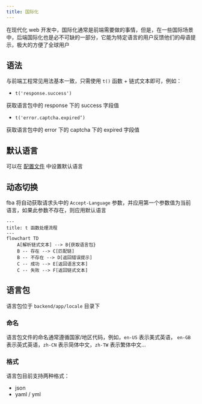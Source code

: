 ```yaml
---
title: 国际化
---
```


在现代化 web 开发中，国际化通常是前端需要做的事情，但是，在一些国际场景中，后端国际化也是必不可缺的一部分，它能为特定语言的用户反馈他们的母语提示，极大的方便了全球用户

## 语法

与前端工程常见用法基本一致，只需使用 `t()` 函数 + 链式文本即可，例如：

- `t('response.success')`

获取语言包中的 response 下的 success 字段值

- `t('error.captcha.expired‘)`

获取语言包中的 error 下的 captcha 下的 expired 字段值

## 默认语言

可以在 [配置文件](./config.md) 中设置默认语言

## 动态切换

fba 将自动获取请求头中的 `Accept-Language` 参数，并应用第一个参数值为当前语言，如果此参数不存在，则应用默认语言

```mermaid
---
title: t 函数处理流程
---
flowchart TD
    A[解析链式文本] --> B{获取语言包}
    B -- 存在 --> C[匹配链]
    B -- 不存在 --> D[返回错误提示]
    C -- 成功 --> E[返回语言文本]
    C -- 失败 --> F[返回链式文本]
```

## 语言包

语言包位于 `backend/app/locale` 目录下

### 命名

语言包文件的命名通常遵循国家/地区代码，例如，`en-US` 表示美式英语， `en-GB` 表示英式英语，`zh-CN` 表示简体中文，`zh-TW`
表示繁体中文...

### 格式

语言包目前支持两种格式：

- json
- yaml / yml
